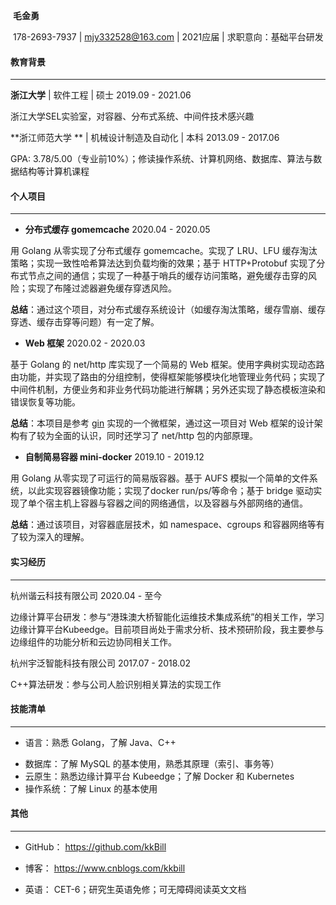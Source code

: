 

​											**毛金勇**

​                              178-2693-7937 | mjy332528@163.com | 2021应届 | 求职意向：基础平台研发

#### 教育背景

---

**浙江大学**         | 软件工程                        | 硕士                                                                                  2019.09 - 2021.06

浙江大学SEL实验室，对容器、分布式系统、中间件技术感兴趣

**浙江师范大学 ** | 机械设计制造及自动化 | 本科                                                                                  2013.09 - 2017.06

GPA: 3.78/5.00（专业前10%）；修读操作系统、计算机网络、数据库、算法与数据结构等计算机课程

#### 个人项目

---

* **分布式缓存 gomemcache**                                                                                                           2020.04 - 2020.05

用 Golang 从零实现了分布式缓存 gomemcache。实现了 LRU、LFU 缓存淘汰策略；实现一致性哈希算法达到负载均衡的效果；基于 HTTP+Protobuf 实现了分布式节点之间的通信；实现了一种基于哨兵的缓存访问策略，避免缓存击穿的风险；实现了布隆过滤器避免缓存穿透风险。

**总结**：通过这个项目，对分布式缓存系统设计（如缓存淘汰策略，缓存雪崩、缓存穿透、缓存击穿等问题）有一定了解。

* **Web 框架**                                                                                                                                        2020.02 - 2020.03

基于 Golang 的 net/http 库实现了一个简易的 Web 框架。使用字典树实现动态路由功能，并实现了路由的分组控制，使得框架能够模块化地管理业务代码；实现了中间件机制，方便业务和非业务代码功能进行解耦；另外还实现了静态模板渲染和错误恢复等功能。

**总结**：本项目是参考 [gin](https://github.com/gin-gonic/gin#gin-web-framework) 实现的一个微框架，通过这一项目对 Web 框架的设计架构有了较为全面的认识，同时还学习了 net/http 包的内部原理。

* **自制简易容器 mini-docker**                                                                                                          2019.10 - 2019.12

用 Golang 从零实现了可运行的简易版容器。基于 AUFS 模拟一个简单的文件系统，以此实现容器镜像功能；实现了docker run/ps/等命令；基于 bridge 驱动实现了单个宿主机上容器与容器之间的网络通信，以及容器与外部网络的通信。

**总结**：通过该项目，对容器底层技术，如 namespace、cgroups 和容器网络等有了较为深入的理解。

#### 实习经历

---

杭州谐云科技有限公司                                                                                                                                2020.04 - 至今

边缘计算平台研发：参与“港珠澳大桥智能化运维技术集成系统”的相关工作，学习边缘计算平台Kubeedge。目前项目尚处于需求分析、技术预研阶段，我主要参与边缘组件的功能分析和云边协同相关工作。

杭州宇泛智能科技有限公司                                                                                                                  2017.07 - 2018.02

C++算法研发：参与公司人脸识别相关算法的实现工作

#### 技能清单

---

* 语言：熟悉 Golang，了解 Java、C++

- 数据库：了解 MySQL 的基本使用，熟悉其原理（索引、事务等）
- 云原生：熟悉边缘计算平台 Kubeedge；了解 Docker 和 Kubernetes
- 操作系统：了解 Linux 的基本使用

#### 其他

---

* GitHub： https://github.com/kkBill

- 博客： https://www.cnblogs.com/kkbill


- 英语： CET-6；研究生英语免修；可无障碍阅读英文文档